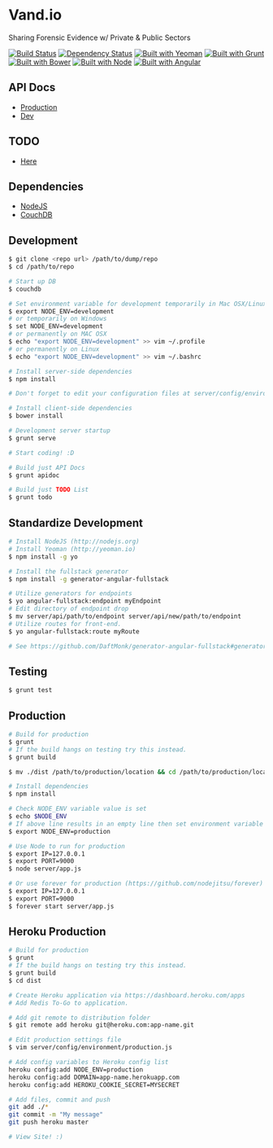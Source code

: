 Vand.io
=======

Sharing Forensic Evidence w/ Private & Public Sectors

[![Build Status](https://travis-ci.org/vanned/vand.io.svg?branch=master)](https://travis-ci.org/vanned/vand.io)
[![Dependency Status](https://david-dm.org/vanned/vand.io.svg)](https://david-dm.org/vanned/vand.io)
[![Built with Yeoman](https://pixel-cookers.github.io/built-with-badges/yeoman/yeoman-long.png)](http://yeoman.io)
[![Built with Grunt](https://cdn.gruntjs.com/builtwith.png)](http://gruntjs.com/)
[![Built with Bower](https://pixel-cookers.github.io/built-with-badges/bower/bower-short.png)](http://bower.io/)
[![Built with Node](https://pixel-cookers.github.io/built-with-badges/node/node-short.png)](http://nodejs.org/)
[![Built with Angular](https://pixel-cookers.github.io/built-with-badges/angular/angular-short.png)](https://angularjs.org/)


API Docs
-------------
* [Production](https://www.vand.io/api/docs/)
* [Dev](http://localhost:9000/api/docs/)

TODO
---------
* [Here](TODO.md)

Dependencies
------------

* [NodeJS](http://nodejs.org/)
* [CouchDB](http://couchdb.apache.org/)

Development
-----------

```bash
$ git clone <repo url> /path/to/dump/repo
$ cd /path/to/repo

# Start up DB
$ couchdb

# Set environment variable for development temporarily in Mac OSX/Linux
$ export NODE_ENV=development
# or temporarily on Windows
$ set NODE_ENV=development
# or permanently on MAC OSX
$ echo "export NODE_ENV=development" >> vim ~/.profile
# or permanently on Linux
$ echo "export NODE_ENV=development" >> vim ~/.bashrc

# Install server-side dependencies
$ npm install

# Don't forget to edit your configuration files at server/config/environment

# Install client-side dependencies
$ bower install

# Development server startup
$ grunt serve

# Start coding! :D

# Build just API Docs
$ grunt apidoc

# Build just TODO List
$ grunt todo
```

Standardize Development
------------------------

```bash
# Install NodeJS (http://nodejs.org)
# Install Yeoman (http://yeoman.io)
$ npm install -g yo

# Install the fullstack generator
$ npm install -g generator-angular-fullstack

# Utilize generators for endpoints
$ yo angular-fullstack:endpoint myEndpoint
# Edit directory of endpoint drop
$ mv server/api/path/to/endpoint server/api/new/path/to/endpoint
# Utilize routes for front-end.
$ yo angular-fullstack:route myRoute

# See https://github.com/DaftMonk/generator-angular-fullstack#generators for full list.
```

Testing
------

```bash
$ grunt test
```

Production
----------

```bash
# Build for production
$ grunt
# If the build hangs on testing try this instead.
$ grunt build

$ mv ./dist /path/to/production/location && cd /path/to/production/location

# Install dependencies
$ npm install

# Check NODE_ENV variable value is set
$ echo $NODE_ENV
# If above line results in an empty line then set environment variable for production
$ export NODE_ENV=production

# Use Node to run for production
$ export IP=127.0.0.1
$ export PORT=9000
$ node server/app.js

# Or use forever for production (https://github.com/nodejitsu/forever)
$ export IP=127.0.0.1
$ export PORT=9000
$ forever start server/app.js
```

Heroku Production
----------------

```bash
# Build for production
$ grunt
# If the build hangs on testing try this instead.
$ grunt build
$ cd dist

# Create Heroku application via https://dashboard.heroku.com/apps
# Add Redis To-Go to application.

# Add git remote to distribution folder
$ git remote add heroku git@heroku.com:app-name.git

# Edit production settings file
$ vim server/config/environment/production.js

# Add config variables to Heroku config list
heroku config:add NODE_ENV=production
heroku config:add DOMAIN=app-name.herokuapp.com
heroku config:add HEROKU_COOKIE_SECRET=MYSECRET

# Add files, commit and push
git add ./*
git commit -m "My message"
git push heroku master

# View Site! :)
```